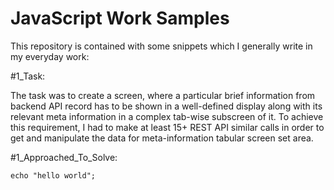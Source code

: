 # JavaScript Work Samples

This repository is contained with some snippets which I generally write in my everyday work:

#1_Task:

The task was to create a screen, where a particular brief information from backend API record has to be shown in a well-defined display along with its relevant meta information in a complex tab-wise subscreen of it. To achieve this requirement, I had to make at least 15+ REST API similar calls in order to get and manipulate the data for meta-information tabular screen set area.

#1_Approached_To_Solve:

```
echo "hello world";

```
